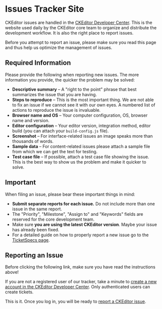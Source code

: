 # Issues Tracker Site

CKEditor issues are handled in the [CKEditor Developer Center](http://dev.ckeditor.com/). This is the website used daily by the CKEditor core team to organize and distribute the development workflow. It is also the right place to report issues.

Before you attempt to report an issue, please make sure you read this page and thus help us optimize the management of issues.

## Required Information

Please provide the following when reporting new issues. The more information you provide, the quicker the problem may be solved:

 * **Descriptive summary** &ndash; A "right to the point" phrase that best summarizes the issue that you are having.
 * **Steps to reproduce** &ndash; This is the most important thing. We are not able to fix an issue if we cannot see it with our own eyes. A numbered list of actions to reproduce the issue is invaluable.
 * **Browser name and OS** &ndash; Your computer configuration, OS, browser name and version.
 * **Editor configuration** &ndash; Your editor version, integration method, editor build (you can attach your `build-config.js` file).
 * **Screenshot** &ndash; For interface-related issues an image speaks more than thousands of words.
 * **Sample data** &ndash; For content-related issues please attach a sample file from which we can get the text for testing.
 * **Test case file** &ndash; If possible, attach a test case file showing the issue. This is the best way to show us the problem and make it quicker to solve.

## Important

When filing an issue, please bear these important things in mind:

 * **Submit separate reports for each issue.** Do not include more than one issue in the same report.
 * The "Priority", "Milestone", "Assign to" and "Keywords" fields are reserved for the core development team.
 * Make sure **you are using the latest CKEditor version**. Maybe your issue has already been fixed.
 * For a detailed guide on how to properly report a new issue go to the [TicketSpecs page](https://dev.ckeditor.com/wiki/TicketSpecs).
 
## Reporting an Issue

Before clicking the following link, make sure you have read the instructions above!

If you are not a registered user of our tracker, take a minute to [create a new account in the CKEditor Developer Center](https://dev.ckeditor.com/register). Only authenticated users can create tickets.

This is it. Once you log in, you will be ready to [report a CKEditor issue](https://dev.ckeditor.com/newticket).